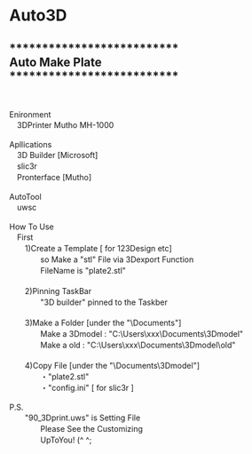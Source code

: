# Auto3D
<h2>
**************************<br>
Auto Make Plate<br>
**************************<br>
</h2><br><p>
Enironment<br>
　3DPrinter Mutho MH-1000<br>
<br>
Apllications<br>
　3D Builder [Microsoft]<br>
　slic3r<br>
　Pronterface [Mutho]<br>
<br>
AutoTool<br>
　uwsc<br>
<br>
How To Use<br>
　First<br>
　　1)Create a Template [ for 123Design etc]<br>
　　　　so Make a "stl" File via 3Dexport Function<br>
　　　　FileName is "plate2.stl"<br>
<br>
　　2)Pinning TaskBar<br>
　　　　"3D builder" pinned to the Taskber<br>
<br>
　　3)Make a Folder  [under the "\Documents"]<br>
　　　　Make a 3Dmodel : "C:\Users\xxx\Documents\3Dmodel"<br>
　　　　Make a old : "C:\Users\xxx\Documents\3Dmodel\old"<br>
<br>
　　4)Copy File  [under the "\Documents\3Dmodel"]<br>
　　　　・"plate2.stl"<br>
　　　　・"config.ini" [ for slic3r ]<br>
<br>P.S.<br>
　　"90_3Dprint.uws" is Setting File<br>
　　　　Please See the Customizing<br>
 　　　　UpToYou! (^ ^;<br>
<br>
